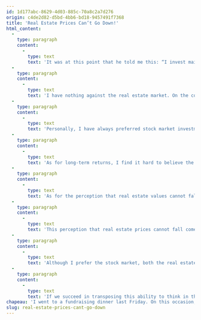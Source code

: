 ```yaml
---
id: 1d177abc-8629-4d03-885c-70a8c2a7d276
origin: c4de2d82-d5bd-4bb6-bd18-9457491f7368
title: 'Real Estate Prices Can’t Go Down!'
html_content:
  -
    type: paragraph
    content:
      -
        type: text
        text: 'It was at this point that he told me this: “I invest mainly in real estate, and I am very satisfied with it. I don’t like the stock market because its returns are not as attractive as those of the real estate market. We just have to look at what’s happening these days and I’m glad I chose real estate. Unlike the stock market, real estate does not fall!”'
  -
    type: paragraph
    content:
      -
        type: text
        text: 'I have nothing against the real estate market. On the contrary, I know full well that many Quebec investors have made their fortune there in recent decades. In fact, many of our investor clients have made a good part of their money in the real estate market and can now afford to diversify their investments in the stock market. For those who have knowledge in the field, who are patient and who are ready to get their hands dirty, the real estate market is undoubtedly a very attractive vehicle for long-term enrichment.'
  -
    type: paragraph
    content:
      -
        type: text
        text: 'Personally, I have always preferred stock market investment to real estate investment for at least two reasons: 1- I have been involved in it since I was very young; it is therefore a market that I understand better than that of real estate; 2- I have never been very good with my hands! I don’t see myself fixing a leaking toilet or adjusting a door that doesn’t close properly. Maybe stock market investing lends itself better to my inherently lazy character!'
  -
    type: paragraph
    content:
      -
        type: text
        text: 'As for long-term returns, I find it hard to believe the real estate market outperforms the stock market. I know for a fact that the stock market has delivered a compound annual return of almost 10% over the past 100 years without resorting to debt leverage. In my opinion, it is possible to obtain similar returns in real estate, especially if you know how to buy at the right times, but probably not without resorting to debt.'
  -
    type: paragraph
    content:
      -
        type: text
        text: 'As for the perception that real estate values cannot fall, I believe that this is both an illusion and a danger. As with stocks, real estate prices also undergo regular corrections. I am also convinced that the prices of most real estate properties have undergone a good correction in recent quarters while interest rates have increased considerably. An economic downturn will also have a negative impact on the value of most real estate values.'
  -
    type: paragraph
    content:
      -
        type: text
        text: 'This perception that real estate prices cannot fall comes, in my opinion, from a reality specific to the real estate market that is very different from the stock market: we do not know the price of our properties in real time, every minute or every day, as is the case of the stock market. The value of most homes has most likely been corrected in recent months, but that doesn’t stress many people since we don’t see it automatically. On the stock market, you see the value of your portfolio collapse in real time!'
  -
    type: paragraph
    content:
      -
        type: text
        text: 'Although I prefer the stock market, both the real estate and stock markets are attractive to the long-term investor. In my opinion, the main advantage of real estate is that most investors approach it with a long-term horizon, which is certainly not the case for all stock market investors. This advantage probably stems from the fact that real estate prices cannot be followed in real time and that it is much harder to buy and sell real estate than a stock market share.'
  -
    type: paragraph
    content:
      -
        type: text
        text: 'If we succeed in transposing this ability to think in the long term to the stock market, despite all its incentives to make us short-term investors, it becomes, in my opinion, even more profitable than real estate.'
chapeau: 'I went to a fundraising dinner last Friday. On this occasion, I had the chance to speak to several people about many subjects. With one of them, we talked about my job and the stock market. I explained a little about our long-term investment philosophy and our strategy of investing in a small number of high-quality companies and holding them for many years.'
slug: real-estate-prices-cant-go-down
---
```

